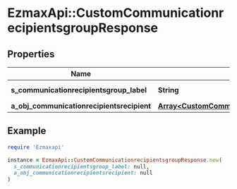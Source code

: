 # EzmaxApi::CustomCommunicationrecipientsgroupResponse

## Properties

| Name | Type | Description | Notes |
| ---- | ---- | ----------- | ----- |
| **s_communicationrecipientsgroup_label** | **String** | The label for the Communicationrecipientsgroup |  |
| **a_obj_communicationrecipientsrecipient** | [**Array&lt;CustomCommunicationrecipientsrecipientResponse&gt;**](CustomCommunicationrecipientsrecipientResponse.md) |  |  |

## Example

```ruby
require 'Ezmaxapi'

instance = EzmaxApi::CustomCommunicationrecipientsgroupResponse.new(
  s_communicationrecipientsgroup_label: null,
  a_obj_communicationrecipientsrecipient: null
)
```

